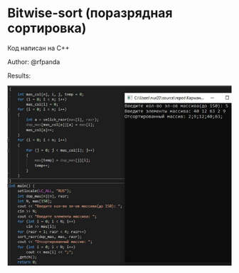 # Bitwise-sort (поразрядная сортировка)

Код написан на C++

Author: @rfpanda

Results:

![Main](https://github.com/rfpanda/Bitwise-sort/raw/main/Git-view/img1.jpeg)
